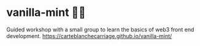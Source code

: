 # vanilla-mint 🍦🌿
 Guided workshop with a small group to learn the basics of web3 front end development.
 https://carteblanchecarriage.github.io/vanilla-mint/
